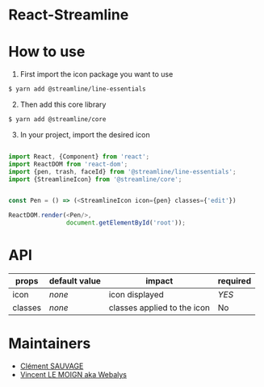 # React-Streamline

# How to use

1. First import the icon package you want to use 

```bash
$ yarn add @streamline/line-essentials
```

2. Then add this core library 
```bash
$ yarn add @streamline/core
```

3. In your project, import the desired icon

```js

import React, {Component} from 'react';
import ReactDOM from 'react-dom';
import {pen, trash, faceId} from '@streamline/line-essentials';
import {StreamlineIcon} from '@streamline/core';


const Pen = () => (<StreamlineIcon icon={pen} classes={'edit'})

ReactDOM.render(<Pen/>, 
                document.getElementById('root'));

```



# API

| props | default value | impact | required |
| ----- | ------------- | ------ | -------- |
| icon  | _none_ | icon displayed  | *YES* |
| classes  | _none_ | classes applied to the icon  | No |

# Maintainers

 - [Clément SAUVAGE](https://twitter.com/clementsauvage) 
 - [Vincent LE MOIGN aka Webalys](https://twitter.com/webalys)
